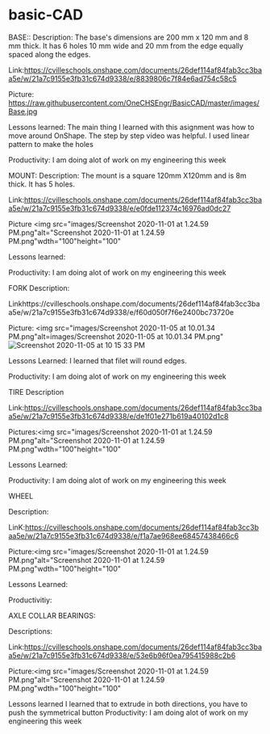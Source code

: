 # basic-CAD


BASE::
Description:  The base's dimensions are 200 mm x 120 mm and 8 mm thick. It has 6 holes 10 mm wide and 20 mm from the edge equally spaced along the edges.

Link:https://cvilleschools.onshape.com/documents/26def114af84fab3cc3baa5e/w/21a7c9155e3fb31c674d9338/e/8839806c7f84e6ad754c58c5


Picture: 
https://raw.githubusercontent.com/OneCHSEngr/BasicCAD/master/images/Base.jpg



Lessons learned: The main thing I learned with this asignment was how to move around OnShape. The step by step video was helpful.
   I used linear pattern to make the holes


Productivity: I am doing alot of work on my engineering this week



MOUNT: 
Description: The mount is a square 120mm X120mm and is 8m thick.   It has 5 holes. 

Link:https://cvilleschools.onshape.com/documents/26def114af84fab3cc3baa5e/w/21a7c9155e3fb31c674d9338/e/e0fde112374c16976ad0dc27

Picture
<img src="images/Screenshot 2020-11-01 at 1.24.59 PM.png"alt="Screenshot 2020-11-01 at 1.24.59 PM.png"wdth="100"height="100"

Lessons learned: 

Productivity: I am doing alot of work on my engineering this week



FORK
Description:

Linkhttps://cvilleschools.onshape.com/documents/26def114af84fab3cc3baa5e/w/21a7c9155e3fb31c674d9338/e/f60d050f7f6e2400bc73720e

Picture: 
<img src="images/Screenshot 2020-11-05 at 10.01.34 PM.png"alt=images/Screenshot 2020-11-05 at 10.01.34 PM.png"
![Screenshot 2020-11-05 at 10 15 33 PM](https://user-images.githubusercontent.com/73791314/98322024-77d5b280-1fb4-11eb-9766-29f658121a43.png)


Lessons Learned:
I learned that filet will round edges.

Productivity: I am doing alot of work on my engineering this week


TIRE
Description

Link:https://cvilleschools.onshape.com/documents/26def114af84fab3cc3baa5e/w/21a7c9155e3fb31c674d9338/e/de1f01e271b619a40102d1c8

Pictures:<img src="images/Screenshot 2020-11-01 at 1.24.59 PM.png"alt="Screenshot 2020-11-01 at 1.24.59 PM.png"wdth="100"height="100"

Lessons Learned:

Productivity: I am doing alot of work on my engineering this week


WHEEL

Description:

LinK:https://cvilleschools.onshape.com/documents/26def114af84fab3cc3baa5e/w/21a7c9155e3fb31c674d9338/e/f1a7ae968ee68457438466c6

Picture:<img src="images/Screenshot 2020-11-01 at 1.24.59 PM.png"alt="Screenshot 2020-11-01 at 1.24.59 PM.png"wdth="100"height="100"

Lessons Learned:

Productivitiy:



AXLE COLLAR BEARINGS:

Descriptions:

Link:https://cvilleschools.onshape.com/documents/26def114af84fab3cc3baa5e/w/21a7c9155e3fb31c674d9338/e/53e6b96f0ea795415988c2b6

Picture:<img src="images/Screenshot 2020-11-01 at 1.24.59 PM.png"alt="Screenshot 2020-11-01 at 1.24.59 PM.png"wdth="100"height="100"

Lessons learned
    I learned that to extrude in both directions, you have to push the symmetrical button
Productivity: I am doing alot of work on my engineering this week



